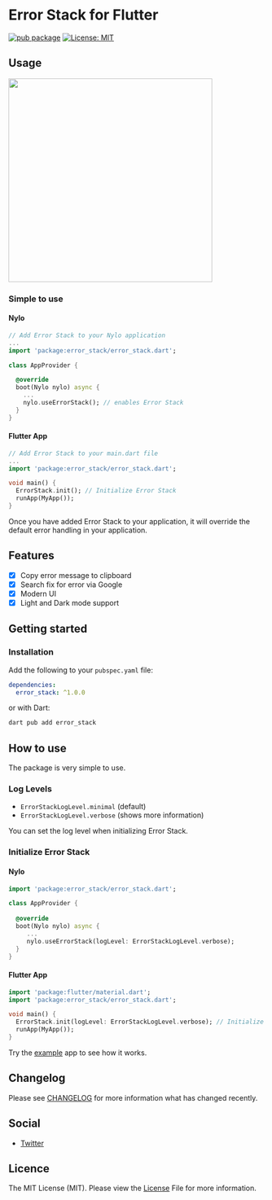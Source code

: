 # Error Stack for Flutter

[![pub package](https://img.shields.io/pub/v/permission_policy.svg)](https://pub.dartlang.org/packages/permission_policy)
[![License: MIT](https://img.shields.io/badge/license-MIT-purple.svg)](https://opensource.org/licenses/MIT)

## Usage

<img src="https://raw.githubusercontent.com/nylo-core/error-stack/main/screenshots/error_stack.png" height="400" />

### Simple to use

#### Nylo

``` dart
// Add Error Stack to your Nylo application
...
import 'package:error_stack/error_stack.dart';

class AppProvider {

  @override
  boot(Nylo nylo) async {
    ...
    nylo.useErrorStack(); // enables Error Stack
  }
}
```

#### Flutter App

``` dart
// Add Error Stack to your main.dart file
...
import 'package:error_stack/error_stack.dart';

void main() {
  ErrorStack.init(); // Initialize Error Stack
  runApp(MyApp());
}
```

Once you have added Error Stack to your application, it will override the default error handling in your application.

## Features

- [x] Copy error message to clipboard
- [x] Search fix for error via Google
- [x] Modern UI
- [x] Light and Dark mode support

## Getting started

### Installation

Add the following to your `pubspec.yaml` file:

``` yaml
dependencies:
  error_stack: ^1.0.0
```

or with Dart:

``` bash
dart pub add error_stack
```

## How to use

The package is very simple to use. 

### Log Levels

- `ErrorStackLogLevel.minimal` (default)
- `ErrorStackLogLevel.verbose` (shows more information)

You can set the log level when initializing Error Stack.

### Initialize Error Stack


#### Nylo

``` dart
import 'package:error_stack/error_stack.dart';

class AppProvider {
    
  @override
  boot(Nylo nylo) async {
     ...
     nylo.useErrorStack(logLevel: ErrorStackLogLevel.verbose);
  }
}
```

#### Flutter App
``` dart
import 'package:flutter/material.dart';
import 'package:error_stack/error_stack.dart';

void main() {
  ErrorStack.init(logLevel: ErrorStackLogLevel.verbose); // Initialize Error Stack
  runApp(MyApp());
}
```

Try the [example](/example) app to see how it works.

## Changelog
Please see [CHANGELOG](https://github.com/nylo-core/permission-policy/blob/master/CHANGELOG.md) for more information what has changed recently.

## Social
* [Twitter](https://twitter.com/nylo_dev)

## Licence

The MIT License (MIT). Please view the [License](https://github.com/nylo-core/permission-policy/blob/main/LICENSE) File for more information.
